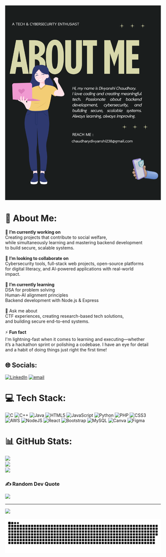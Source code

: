 ![Demo Image](abtme.png)

# 💫 About Me:
🎯 **I’m currently working on**<br>Creating projects that contribute to social welfare, <br>while simultaneously learning and mastering backend development<br>to build secure, scalable systems.<br><br>🤝 **I’m looking to collaborate on**<br>Cybersecurity tools, full-stack web projects, open-source platforms<br>for digital literacy, and AI-powered applications with real-world<br>impact.<br><br>🌱 **I’m currently learning**<br>DSA for problem solving<br>Human-AI alignment principles<br>Backend development with Node.js & Express<br><br>💬 Ask me about<br>CTF experiences, creating research-based tech solutions,<br>and building secure end-to-end systems.<br><br>⚡ **Fun fact**<br>I'm lightning-fast when it comes to learning and executing—whether<br>it’s a hackathon sprint or polishing a codebase. I have an eye for detail <br>and a habit of doing things just right the first time!


## 🌐 Socials:
[![LinkedIn](https://img.shields.io/badge/LinkedIn-%230077B5.svg?logo=linkedin&logoColor=white)](https://linkedin.com/in/https://www.linkedin.com/in/divyanshi-chaudhary-103851259/) [![email](https://img.shields.io/badge/Email-D14836?logo=gmail&logoColor=white)](mailto:chaudharydivyanshi238@gmail.com) 

# 💻 Tech Stack:
![C](https://img.shields.io/badge/c-%2300599C.svg?style=plastic&logo=c&logoColor=white) ![C++](https://img.shields.io/badge/c++-%2300599C.svg?style=plastic&logo=c%2B%2B&logoColor=white) ![Java](https://img.shields.io/badge/java-%23ED8B00.svg?style=plastic&logo=openjdk&logoColor=white) ![HTML5](https://img.shields.io/badge/html5-%23E34F26.svg?style=plastic&logo=html5&logoColor=white) ![JavaScript](https://img.shields.io/badge/javascript-%23323330.svg?style=plastic&logo=javascript&logoColor=%23F7DF1E) ![Python](https://img.shields.io/badge/python-3670A0?style=plastic&logo=python&logoColor=ffdd54) ![PHP](https://img.shields.io/badge/php-%23777BB4.svg?style=plastic&logo=php&logoColor=white) ![CSS3](https://img.shields.io/badge/css3-%231572B6.svg?style=plastic&logo=css3&logoColor=white) ![AWS](https://img.shields.io/badge/AWS-%23FF9900.svg?style=plastic&logo=amazon-aws&logoColor=white) ![NodeJS](https://img.shields.io/badge/node.js-6DA55F?style=plastic&logo=node.js&logoColor=white) ![React](https://img.shields.io/badge/react-%2320232a.svg?style=plastic&logo=react&logoColor=%2361DAFB) ![Bootstrap](https://img.shields.io/badge/bootstrap-%238511FA.svg?style=plastic&logo=bootstrap&logoColor=white) ![MySQL](https://img.shields.io/badge/mysql-4479A1.svg?style=plastic&logo=mysql&logoColor=white) ![Canva](https://img.shields.io/badge/Canva-%2300C4CC.svg?style=plastic&logo=Canva&logoColor=white) ![Figma](https://img.shields.io/badge/figma-%23F24E1E.svg?style=plastic&logo=figma&logoColor=white)
# 📊 GitHub Stats:
![](https://github-readme-stats.vercel.app/api?username=DivyanshiChau&theme=catppuccin_mocha&hide_border=false&include_all_commits=false&count_private=true)<br/>
![](https://nirzak-streak-stats.vercel.app/?user=DivyanshiChau&theme=catppuccin_mocha&hide_border=false)<br/>
![](https://github-readme-stats.vercel.app/api/top-langs/?username=DivyanshiChau&theme=catppuccin_mocha&hide_border=false&include_all_commits=false&count_private=true&layout=compact)

### ✍️ Random Dev Quote
![](https://quotes-github-readme.vercel.app/api?type=horizontal&theme=tokyonight)

---
[![](https://visitcount.itsvg.in/api?id=DivyanshiChau&icon=0&color=0)](https://visitcount.itsvg.in)

<!-- Proudly created with GPRM ( https://gprm.itsvg.in ) -->

<picture>
  <source media="(prefers-color-scheme: dark)" srcset="https://raw.githubusercontent.com/DivyanshiChau/DivyanshiChau/output/github-snake-dark.svg" />
  <source media="(prefers-color-scheme: light)" srcset="https://raw.githubusercontent.com/DivyanshiChau/DivyanshiChau/output/github-snake.svg" />
  <img alt="github-snake" src="https://raw.githubusercontent.com/DivyanshiChau/DivyanshiChau/output/github-snake.svg" />
</picture>
